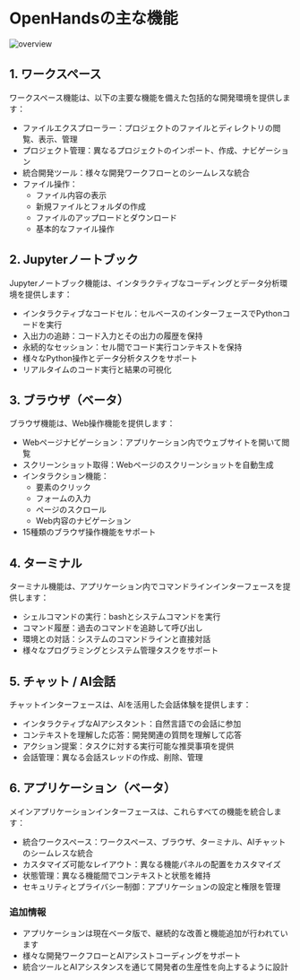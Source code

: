 # OpenHandsの主な機能

![overview](https://www.all-hands.dev/assets/product/product-slide-1.webp)

## 1. ワークスペース

ワークスペース機能は、以下の主要な機能を備えた包括的な開発環境を提供します：

* ファイルエクスプローラー：プロジェクトのファイルとディレクトリの閲覧、表示、管理
* プロジェクト管理：異なるプロジェクトのインポート、作成、ナビゲーション
* 統合開発ツール：様々な開発ワークフローとのシームレスな統合
* ファイル操作：
  * ファイル内容の表示
  * 新規ファイルとフォルダの作成
  * ファイルのアップロードとダウンロード
  * 基本的なファイル操作

## 2. Jupyterノートブック

Jupyterノートブック機能は、インタラクティブなコーディングとデータ分析環境を提供します：

* インタラクティブなコードセル：セルベースのインターフェースでPythonコードを実行
* 入出力の追跡：コード入力とその出力の履歴を保持
* 永続的なセッション：セル間でコード実行コンテキストを保持
* 様々なPython操作とデータ分析タスクをサポート
* リアルタイムのコード実行と結果の可視化

## 3. ブラウザ（ベータ）

ブラウザ機能は、Web操作機能を提供します：

* Webページナビゲーション：アプリケーション内でウェブサイトを開いて閲覧
* スクリーンショット取得：Webページのスクリーンショットを自動生成
* インタラクション機能：
  * 要素のクリック
  * フォームの入力
  * ページのスクロール
  * Web内容のナビゲーション
* 15種類のブラウザ操作機能をサポート

## 4. ターミナル

ターミナル機能は、アプリケーション内でコマンドラインインターフェースを提供します：

* シェルコマンドの実行：bashとシステムコマンドを実行
* コマンド履歴：過去のコマンドを追跡して呼び出し
* 環境との対話：システムのコマンドラインと直接対話
* 様々なプログラミングとシステム管理タスクをサポート

## 5. チャット / AI会話

チャットインターフェースは、AIを活用した会話体験を提供します：

* インタラクティブなAIアシスタント：自然言語での会話に参加
* コンテキストを理解した応答：開発関連の質問を理解して応答
* アクション提案：タスクに対する実行可能な推奨事項を提供
* 会話管理：異なる会話スレッドの作成、削除、管理

## 6. アプリケーション（ベータ）

メインアプリケーションインターフェースは、これらすべての機能を統合します：

* 統合ワークスペース：ワークスペース、ブラウザ、ターミナル、AIチャットのシームレスな統合
* カスタマイズ可能なレイアウト：異なる機能パネルの配置をカスタマイズ
* 状態管理：異なる機能間でコンテキストと状態を維持
* セキュリティとプライバシー制御：アプリケーションの設定と権限を管理

### 追加情報

* アプリケーションは現在ベータ版で、継続的な改善と機能追加が行われています
* 様々な開発ワークフローとAIアシストコーディングをサポート
* 統合ツールとAIアシスタンスを通じて開発者の生産性を向上するように設計
